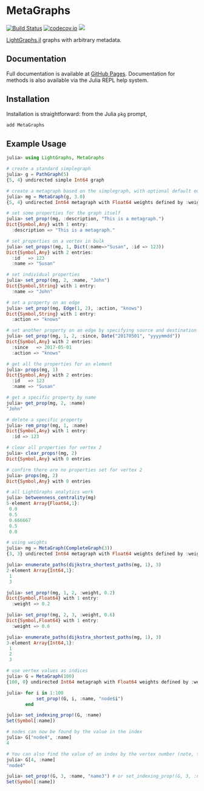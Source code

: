 # MetaGraphs

[![Build Status](https://travis-ci.org/JuliaGraphs/MetaGraphs.jl.svg?branch=master)](https://travis-ci.org/JuliaGraphs/MetaGraphs.jl)
[![codecov.io](http://codecov.io/github/JuliaGraphs/MetaGraphs.jl/coverage.svg?branch=master)](http://codecov.io/github/JuliaGraphs/MetaGraphs.jl?branch=master)
[![](https://img.shields.io/badge/docs-latest-blue.svg)](https://juliagraphs.github.io/MetaGraphs.jl/latest)

[LightGraphs.jl](https://github.com/JuliaGraphs/LightGraphs.jl) graphs with arbitrary metadata.

## Documentation
Full documentation is available at [GitHub Pages](https://juliagraphs.github.io/MetaGraphs.jl/latest).
Documentation for methods is also available via the Julia REPL help system.

## Installation
Installation is straightforward: from the Julia `pkg` prompt,
```julia
add MetaGraphs
```

## Example Usage
```julia
julia> using LightGraphs, MetaGraphs

# create a standard simplegraph
julia> g = PathGraph(5)
{5, 4} undirected simple Int64 graph

# create a metagraph based on the simplegraph, with optional default edgeweight
julia> mg = MetaGraph(g, 3.0)
{5, 4} undirected Int64 metagraph with Float64 weights defined by :weight (default weight 3.0)

# set some properties for the graph itself
julia> set_prop!(mg, :description, "This is a metagraph.")
Dict{Symbol,Any} with 1 entry:
  :description => "This is a metagraph."

# set properties on a vertex in bulk
julia> set_props!(mg, 1, Dict(:name=>"Susan", :id => 123))
Dict{Symbol,Any} with 2 entries:
  :id   => 123
  :name => "Susan"

# set individual properties
julia> set_prop!(mg, 2, :name, "John")
Dict{Symbol,String} with 1 entry:
  :name => "John"

# set a property on an edge
julia> set_prop!(mg, Edge(1, 2), :action, "knows")
Dict{Symbol,String} with 1 entry:
  :action => "knows"

# set another property on an edge by specifying source and destination
julia> set_prop!(mg, 1, 2, :since, Date("20170501", "yyyymmdd"))
Dict{Symbol,Any} with 2 entries:
  :since   => 2017-05-01
  :action => "knows"

# get all the properties for an element
julia> props(mg, 1)
Dict{Symbol,Any} with 2 entries:
  :id   => 123
  :name => "Susan"

# get a specific property by name
julia> get_prop(mg, 2, :name)
"John"

# delete a specific property
julia> rem_prop!(mg, 1, :name)
Dict{Symbol,Any} with 1 entry:
  :id => 123

# clear all properties for vertex 2
julia> clear_props!(mg, 2)
Dict{Symbol,Any} with 0 entries

# confirm there are no properties set for vertex 2
julia> props(mg, 2)
Dict{Symbol,Any} with 0 entries

# all LightGraphs analytics work
julia> betweenness_centrality(mg)
5-element Array{Float64,1}:
 0.0
 0.5
 0.666667
 0.5
 0.0

# using weights
julia> mg = MetaGraph(CompleteGraph(3))
{3, 3} undirected Int64 metagraph with Float64 weights defined by :weight (default weight 1.0)

julia> enumerate_paths(dijkstra_shortest_paths(mg, 1), 3)
2-element Array{Int64,1}:
 1
 3

julia> set_prop!(mg, 1, 2, :weight, 0.2)
Dict{Symbol,Float64} with 1 entry:
  :weight => 0.2

julia> set_prop!(mg, 2, 3, :weight, 0.6)
Dict{Symbol,Float64} with 1 entry:
  :weight => 0.6

julia> enumerate_paths(dijkstra_shortest_paths(mg, 1), 3)
3-element Array{Int64,1}:
 1
 2
 3

# use vertex values as indices
julia> G = MetaGraph(100)
{100, 0} undirected Int64 metagraph with Float64 weights defined by :weight (default weight 1.0)

julia> for i in 1:100
           set_prop!(G, i, :name, "node$i")
       end

julia> set_indexing_prop!(G, :name)
Set(Symbol[:name])

# nodes can now be found by the value in the index
julia> G["node4", :name]
4

# You can also find the value of an index by the vertex number (note, this behavior will dominate if index values are also integers)
julia> G[4, :name]
"node4"

julia> set_prop!(G, 3, :name, "name3") # or set_indexing_prop!(G, 3, :name, "name3")
Set(Symbol[:name])
```
